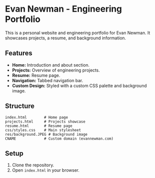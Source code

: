# Evan Newman - Engineering Portfolio

This is a personal website and engineering portfolio for Evan Newman. It showcases projects, a resume, and background information.

## Features

- **Home:** Introduction and about section.
- **Projects:** Overview of engineering projects.
- **Resume:** Resume page.
- **Navigation:** Tabbed navigation bar.
- **Custom Design:** Styled with a custom CSS palette and background image.

## Structure

```
index.html        # Home page
projects.html     # Projects showcase
resume.html       # Resume page
css/styles.css    # Main stylesheet
res/background.JPEG # Background image
CNAME             # Custom domain (evannewman.com)
```

## Setup

1. Clone the repository.
2. Open `index.html` in your browser.
